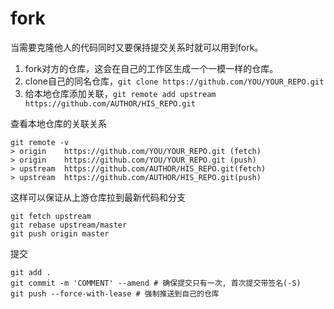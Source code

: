 
# fork

当需要克隆他人的代码同时又要保持提交关系时就可以用到fork。

1. fork对方的仓库，这会在自己的工作区生成一个一模一样的仓库。
2. clone自己的同名仓库，`git clone https://github.com/YOU/YOUR_REPO.git`
3. 给本地仓库添加关联，`git remote add upstream https://github.com/AUTHOR/HIS_REPO.git`

查看本地仓库的关联关系

```shell
git remote -v
> origin    https://github.com/YOU/YOUR_REPO.git (fetch)
> origin    https://github.com/YOU/YOUR_REPO.git (push)
> upstream  https://github.com/AUTHOR/HIS_REPO.git(fetch)
> upstream  https://github.com/AUTHOR/HIS_REPO.git(push)
```

这样可以保证从上游仓库拉到最新代码和分支

```shell
git fetch upstream
git rebase upstream/master
git push origin master
```

提交

```shell
git add .
git commit -m 'COMMENT' --amend # 确保提交只有一次, 首次提交带签名(-S)
git push --force-with-lease # 强制推送到自己的仓库
```
